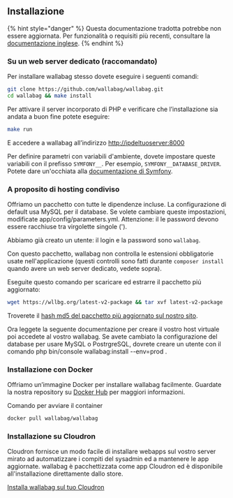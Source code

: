 Installazione
-------------

{% hint style="danger" %}
Questa documentazione tradotta potrebbe non essere aggiornata. Per funzionalità o requisiti più recenti, consultare la [documentazione inglese](https://doc.wallabag.org/en/).
{% endhint %}

### Su un web server dedicato (raccomandato)

Per installare wallabag stesso dovete eseguire i seguenti comandi:

```bash
git clone https://github.com/wallabag/wallabag.git
cd wallabag && make install
```

Per attivare il server incorporato di PHP e verificare che
l’installazione sia andata a buon fine potete eseguire:

```bash
make run
```

E accedere a wallabag all’indirizzo <http://ipdeltuoserver:8000>

Per definire parametri con variabili d'ambiente, dovete impostare queste variabili con il prefisso `SYMFONY__`. Per esempio,
`SYMFONY__DATABASE_DRIVER`. Potete dare un'occhiata alla [documentazione di Symfony](http://symfony.com/doc/current/cookbook/configuration/external_parameters.html).

### A proposito di hosting condiviso

Offriamo un pacchetto con tutte le dipendenze incluse. La configurazione
di default usa MySQL per il database. Se volete cambiare queste
impostazioni, modificate app/config/parameters.yml.
Attenzione: il le password devono essere racchiuse tra virgolette singole (').

Abbiamo già creato un utente: il login e la password sono `wallabag`.

Con questo pacchetto, wallabag non controlla le estensioni obbligatorie usate nell'applicazione (questi controlli sono fatti durante `composer install`
quando avere un web server dedicato, vedete sopra).

Eseguite questo comando per scaricare ed estrarre il pacchetto piú
aggiornato:

```bash
wget https://wllbg.org/latest-v2-package && tar xvf latest-v2-package
```

Troverete il [hash md5 del pacchetto più aggiornato sul nostro
sito](https://static.wallabag.org/releases/).

Ora leggete la seguente documentazione per creare il vostro host
virtuale poi accedete al vostro wallabag. Se avete cambiato la
configurazione del database per usare MySQL o PostrgreSQL, dovrete
creare un utente con il comando php bin/console wallabag:install
--env=prod .

### Installazione con Docker

Offriamo un’immagine Docker per installare wallabag facilmente. Guardate
la nostra repository su [Docker
Hub](https://hub.docker.com/r/wallabag/wallabag/) per maggiori
informazioni.

Comando per avviare il container

```bash
docker pull wallabag/wallabag
```

### Installazione su Cloudron

Cloudron fornisce un modo facile di installare webapps sul vostro server
mirato ad automatizzare i compiti del sysadmin ed a mantenere le app
aggiornate. wallabag è pacchettizzata come app Cloudron ed è disponibile
all'installazione direttamente dallo store.

[Installa wallabag sul tuo
Cloudron](https://cloudron.io/store/org.wallabag.cloudronapp.html)
